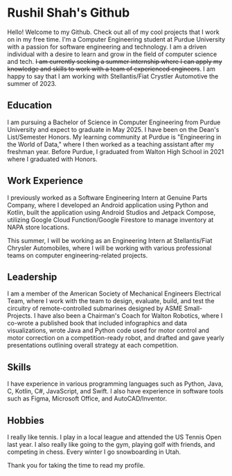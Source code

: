 # Rushil Shah's Github

Hello! Welcome to my Github. Check out all of my cool projects that I work on in my free time. I'm a Computer Engineering student at Purdue University with a passion for software engineering and technology. I am a driven individual with a desire to learn and grow in the field of computer science and tech. ~~I am currently seeking a summer internship where I can apply my knowledge and skills to work with a team of experienced engineers~~. I am happy to say that I am working with Stellantis/Fiat Crystler Automotive the summer of 2023.

## Education

I am pursuing a Bachelor of Science in Computer Engineering from Purdue University and expect to graduate in May 2025. I have been on the Dean's List/Semester Honors. My learning community at Purdue is "Engineering in the World of Data," where I then worked as a teaching assistant after my freshman year. Before Purdue, I graduated from Walton High School in 2021 where I graduated with Honors.

## Work Experience

I previously worked as a Software Engineering Intern at Genuine Parts Company, where I developed an Android application using Python and Kotlin, built the application using Android Studios and Jetpack Compose, utilizing Google Cloud Function/Google Firestore to manage inventory at NAPA store locations.

This summer, I will be working as an Engineering Intern at Stellantis/Fiat Chrysler Automobiles, where I will be working with various professional teams on computer engineering-related projects.

## Leadership

I am a member of the American Society of Mechanical Engineers Electrical Team, where I work with the team to design, evaluate, build, and test the circuitry of remote-controlled submarines designed by ASME Small-Projects. I have also been a Chairman's Coach for Walton Robotics, where I co-wrote a published book that included infographics and data visualizations, wrote Java and Python code used for motor control and motor correction on a competition-ready robot, and drafted and gave yearly presentations outlining overall strategy at each competition.

## Skills

I have experience in various programming languages such as Python, Java, C, Kotlin, C#, JavaScript, and Swift. I also have experience in software tools such as Figma, Microsoft Office, and AutoCAD/Inventor.

## Hobbies

I really like tennis. I play in a local league and attended the US Tennis Open last year. I also really like going to the gym, playing golf with friends, and competing in chess. Every winter I go snowboarding in Utah.  

Thank you for taking the time to read my profile.
